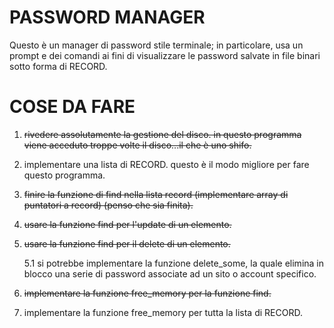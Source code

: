 # PASSWORD MANAGER  

Questo è un manager di password stile terminale; in particolare, usa un prompt e dei comandi ai fini di visualizzare le password salvate in file binari sotto forma di RECORD.

# COSE DA FARE

1. ~~rivedere assolutamente la gestione del disco. 
    in questo programma viene acceduto troppe volte il disco...il che è uno shifo.~~
2. implementare una lista di RECORD. questo è il modo migliore per fare questo programma.

3. ~~finire la funzione di find nella lista record (implementare array di puntatori a record) (penso che sia finita).~~

4. ~~usare la funzione find per l'update di un elemento.~~

5. ~~usare la funzione find per il delete di un elemento.~~

    5.1 si potrebbe implementare la funzione delete_some, la quale elimina in blocco una serie di password associate ad un sito o account specifico.

6. ~~implementare la funzione free_memory per la funzione find.~~

7. implementare la funzione free_memory per tutta la lista di RECORD.
